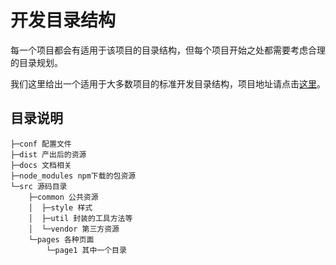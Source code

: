 # 开发目录结构


每一个项目都会有适用于该项目的目录结构，但每个项目开始之处都需要考虑合理的目录规划。

我们这里给出一个适用于大多数项目的标准开发目录结构，项目地址请点击[这里](https://github.com/iuap-design/scaffold)。

## 目录说明

```
├─conf 配置文件
├─dist 产出后的资源
├─docs 文档相关
├─node_modules npm下载的包资源
└─src 源码目录
    ├─common 公共资源
    │  ├─style 样式
    │  ├─util 封装的工具方法等
    │  └─vendor 第三方资源
    └─pages 各种页面
        └─page1 其中一个目录
```
